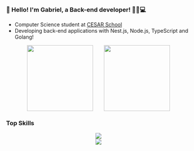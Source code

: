 ### 👋 Hello! I'm Gabriel, a Back-end developer! 👨‍💻💻

-  Computer Science student at [CESAR School](https://www.cesar.school/)
-  Developing back-end applications with Nest.js, Node.js, TypeScript and Golang!

<div align="center" style="display: flex; justify-content: center; align-items: center; gap: 30px; margin-bottom: 20px;">
    <img height="180em" src="https://github-readme-stats.vercel.app/api/top-langs/?username=gabrielpires-1&layout=compact&langs_count=6"/>
    <img height="180em" src="https://github-readme-stats.vercel.app/api?username=gabrielpires-1&show_icons=true&count_private=true"/>
</div>

### Top Skills

<div align="center" style="margin-bottom: 20px;">
    <img src="https://skillicons.dev/icons?i=nodejs,python,java,mysql,django,spring,postgresql,nestjs,docker" /><br>
    <img src="https://skillicons.dev/icons?i=linux,c,javascript,typescript,expressjs,aws,rabbitmq,redis,golang" /><br><br>
</div>

